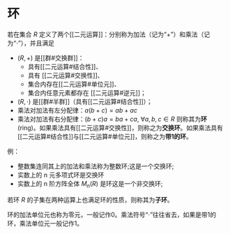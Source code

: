 # 环

若在集合 $R$ 定义了两个[[二元运算]]：分别称为加法（记为“+”）和乘法（记为“$\cdot$”），并且满足
+ $(R, +)$ 是[[群#交换群]]：
	+ 具有[[二元运算#结合性]]、
	+ 具有 [[二元运算#交换性]]、
	+ 集合内存在[[二元运算#单位元]]、
	+ 集合内任意元素都存在 [[二元运算#逆元]]；
+ $(R, \cdot)$ 是[[群#半群]]（具有[[二元运算#结合性]]）；
+ 乘法对加法有左分配律：$a(b + c) = ab + ac$
+ 乘法对加法有右分配律：$(b+c)a =ba+ ca ,\ \forall a,b,c \in R$
则称其为**环**(ring)。如果乘法具有[[二元运算#交换性]]，则称之为**交换环**。如果乘法具有[[二元运算#结合性]]与[[二元运算#单位元]]，则称之为**带1的环**。

例：
+ 整数集连同其上的加法和乘法称为整数环;这是一个交换环;
+ 实数上的 n 元多项式环是交换环
+ 实数上的 n 阶方阵全体 $M_n(R)$ 是环这是一个非交换环;

若环 $R$ 的子集在两种运算上也满足环的性质，则称其为**子环**。

环的加法单位元也称为零元，一般记作0。乘法符号“$\cdot$”往往省去，如果是带1的环，乘法单位元一般记作1。
